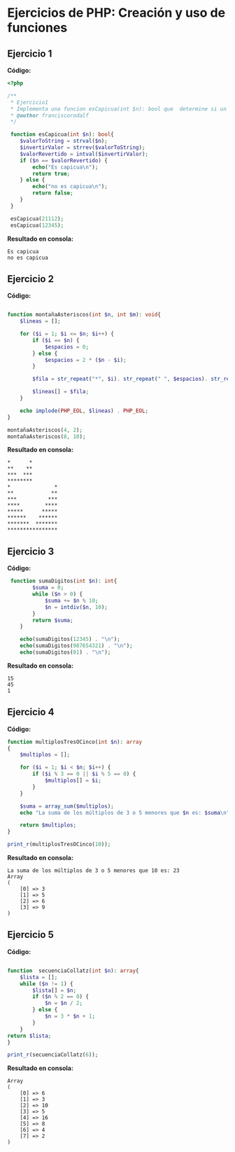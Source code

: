 # Ejercicios de PHP: Creación y uso de funciones

## Ejercicio 1
**Código:**
```php
<?php

/**
 * Ejercicio1
 * Implementa una funcion esCapicua(int $n): bool que  determine si un numero entero positivo es capicua.
 * @author franciscorodalf
 */

 function esCapicua(int $n): bool{
    $valorToString = strval($n);
    $invertirValor = strrev($valorToString);
    $valorRevertido = intval($invertirValor);
    if ($n == $valorRevertido) {
        echo("Es capicua\n");
        return true;
    } else {
        echo("no es capicua\n");
        return false;
    }
 }

 esCapicua(21112);
 esCapicua(12345);
```

**Resultado en consola:**
```
Es capicua
no es capicua
```

## Ejercicio 2
**Código:**
```php

function montañaAsteriscos(int $n, int $m): void{
    $lineas = [];

    for ($i = 1; $i <= $n; $i++) {
        if ($i == $n) {
            $espacios = 0;
        } else {
            $espacios = 2 * ($n - $i);
        }

        $fila = str_repeat("*", $i). str_repeat(" ", $espacios). str_repeat("*", $i);

        $lineas[] = $fila;
    }

    echo implode(PHP_EOL, $lineas) . PHP_EOL;
}

montañaAsteriscos(4, 2);
montañaAsteriscos(8, 10);

```

**Resultado en consola:**
```
*      *
**    **
***  ***
********
*              *
**            **
***          ***
****        ****
*****      *****
******    ******
*******  *******
****************
```

## Ejercicio 3
**Código:**
```php
 function sumaDigitos(int $n): int{
        $suma = 0;
        while ($n > 0) {
            $suma += $n % 10; 
            $n = intdiv($n, 10); 
        }
        return $suma;
    }

    echo(sumaDigitos(12345) . "\n"); 
    echo(sumaDigitos(987654321) . "\n"); 
    echo(sumaDigitos(01) . "\n"); 
```

**Resultado en consola:**
```
15
45
1
```

## Ejercicio 4
**Código:**
```php
function multiplosTresOCinco(int $n): array
{
    $multiplos = [];

    for ($i = 1; $i < $n; $i++) {
        if ($i % 3 == 0 || $i % 5 == 0) {
            $multiplos[] = $i;
        }
    }

    $suma = array_sum($multiplos);
    echo "La suma de los múltiplos de 3 o 5 menores que $n es: $suma\n";

    return $multiplos;
}

print_r(multiplosTresOCinco(10));
```

**Resultado en consola:**
```
La suma de los múltiplos de 3 o 5 menores que 10 es: 23
Array
(
    [0] => 3
    [1] => 5
    [2] => 6
    [3] => 9
)
```

## Ejercicio 5
**Código:**
```php

function  secuenciaCollatz(int $n): array{
    $lista = [];
    while ($n != 1) {
        $lista[] = $n;
        if ($n % 2 == 0) {
            $n = $n / 2;
        } else {
            $n = 3 * $n + 1;
        }
    }
return $lista;
}

print_r(secuenciaCollatz(6));
```

**Resultado en consola:**
```
Array
(
    [0] => 6
    [1] => 3
    [2] => 10
    [3] => 5
    [4] => 16
    [5] => 8
    [6] => 4
    [7] => 2
)
```